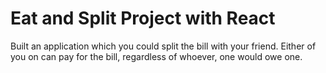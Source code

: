 # Eat and Split Project with React

Built an application which you could split the bill with your friend.
Either of you on can pay for the bill, regardless of whoever, one would owe one.